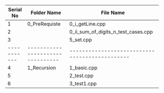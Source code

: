 | Serial No | Folder Name                    | File Name                                    |
|-----------|--------------------------------|----------------------------------------------|
| 1         | 0_PreRequiste                  | 0_i_getLine.cpp                               |
| 2         |                                | 0_ii_sum_of_digits_n_test_cases.cpp           |
| 3         |                                | 5_set.cpp                                     |
|-----------|--------------------------------|----------------------------------------------|
| 4         | 1_Recursion                    | 1_basic.cpp                                   |
| 5         |                                | 2_test.cpp                                    |
| 6         |                                | 3_test1.cpp                                   |